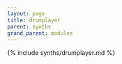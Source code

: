 ```yaml
---
layout: page
title: drumplayer
parent: synths
grand_parent: modules
---
```


{% include synths/drumplayer.md %}
